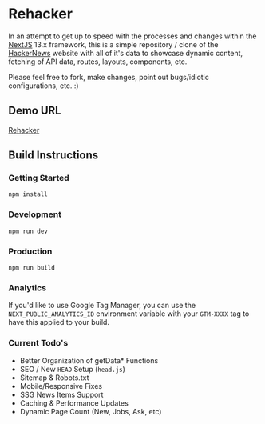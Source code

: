 # Rehacker

In an attempt to get up to speed with the processes and changes within the [NextJS](https://nextjs.org/blog/next-13) 13.x framework, this is a simple repository / clone of the [HackerNews](https://news.ycombinator.com/) website with all of it's data to showcase dynamic content, fetching of API data, routes, layouts, components, etc.  

Please feel free to fork, make changes, point out bugs/idiotic configurations, etc. :)

## Demo URL

[Rehacker](https://rehacker.xyz/)

## Build Instructions

### Getting Started

`npm install`

### Development

`npm run dev`

### Production

`npm run build`

### Analytics

If you'd like to use Google Tag Manager, you can use the `NEXT_PUBLIC_ANALYTICS_ID` environment variable with your `GTM-XXXX` tag to have this applied to your build.

### Current Todo's

* Better Organization of getData* Functions
* SEO / New `HEAD` Setup (`head.js`)
* Sitemap & Robots.txt
* Mobile/Responsive Fixes
* SSG News Items Support
* Caching & Performance Updates
* Dynamic Page Count (New, Jobs, Ask, etc)